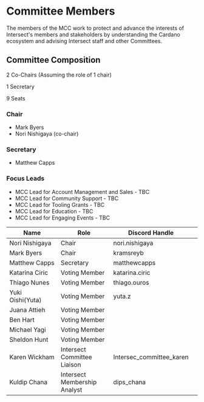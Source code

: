 # Committee Members

The members of the MCC work to protect and advance the interests of Intersect's members and stakeholders by understanding the Cardano ecosystem and advising Intersect staff and other Committees.&#x20;

## Committee Composition

2 Co-Chairs (Assuming the role of 1 chair)

1 Secretary

9 Seats  &#x20;

###

### Chair

* Mark Byers
* Nori Nishigaya (co-chair)

### Secretary

* Matthew Capps

### Focus Leads

* MCC Lead for Account Management and Sales - TBC
* MCC Lead for Community Support - TBC
* MCC Lead for Tooling Grants - TBC
* MCC Lead for Education - TBC
* MCC Lead for Engaging Events - TBC



<table><thead><tr><th width="130">Name</th><th width="131">Role</th><th width="148">Discord Handle</th><th></th></tr></thead><tbody><tr><td>Nori Nishigaya</td><td>Chair</td><td>nori.nishigaya</td><td></td></tr><tr><td>Mark Byers</td><td>Chair</td><td>kramsreyb</td><td></td></tr><tr><td>Matthew Capps</td><td>Secretary</td><td>matthewcapps</td><td></td></tr><tr><td>Katarina Ciric</td><td>Voting Member</td><td>katarina.ciric</td><td></td></tr><tr><td>Thiago Nunes</td><td>Voting Member</td><td>thiago.ouros</td><td></td></tr><tr><td>Yuki Oishi(Yuta)</td><td>Voting Member</td><td>yuta.z</td><td></td></tr><tr><td>Juana Attieh</td><td>Voting Member</td><td></td><td></td></tr><tr><td>Ben Hart</td><td>Voting Member</td><td></td><td></td></tr><tr><td>Michael Yagi</td><td>Voting Member</td><td></td><td></td></tr><tr><td>Sheldon Hunt</td><td>Voting Member</td><td></td><td></td></tr><tr><td>Karen Wickham</td><td>Intersect Committee Liaison</td><td>Intersec_committee_karen</td><td></td></tr><tr><td>Kuldip Chana</td><td>Intersect Membership Analyst</td><td>dips_chana</td><td></td></tr></tbody></table>
